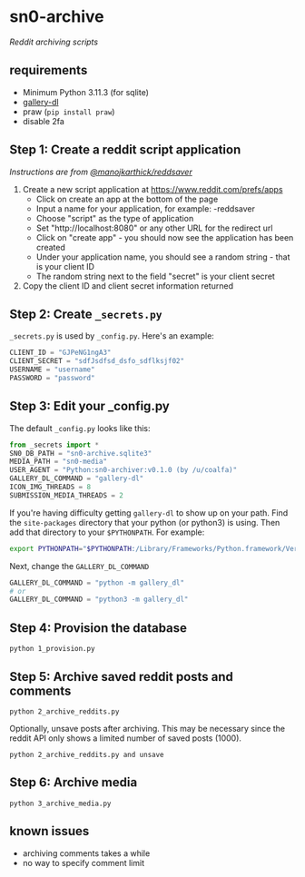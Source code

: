 # sn0-archive

*Reddit archiving scripts*

## requirements

- Minimum Python 3.11.3 (for sqlite)
- [gallery-dl](https://github.com/mikf/gallery-dl)
- praw (`pip install praw`)
- disable 2fa

## Step 1: Create a reddit script application

*Instructions are from [@manojkarthick/reddsaver](https://github.com/manojkarthick/reddsaver)*

1. Create a new script application at https://www.reddit.com/prefs/apps
   - Click on create an app at the bottom of the page
   - Input a name for your application, for example: -reddsaver
   - Choose "script" as the type of application
   - Set "http://localhost:8080" or any other URL for the redirect url
   - Click on "create app" - you should now see the application has been created
   - Under your application name, you should see a random string - that is your client ID
   - The random string next to the field "secret" is your client secret
2. Copy the client ID and client secret information returned

## Step 2: Create `_secrets.py`

`_secrets.py` is used by `_config.py`. Here's an example:

```py
CLIENT_ID = "GJPeNG1ngA3"
CLIENT_SECRET = "sdfJsdfsd_dsfo_sdflksjf02"
USERNAME = "username"
PASSWORD = "password"
```

## Step 3: Edit your _config.py

The default `_config.py` looks like this:

```py
from _secrets import *
SN0_DB_PATH = "sn0-archive.sqlite3"
MEDIA_PATH = "sn0-media"
USER_AGENT = "Python:sn0-archiver:v0.1.0 (by /u/coalfa)"
GALLERY_DL_COMMAND = "gallery-dl"
ICON_IMG_THREADS = 8
SUBMISSION_MEDIA_THREADS = 2
```

If you're having difficulty getting `gallery-dl` to show up on your path. Find the `site-packages` directory that your python (or python3) is using. Then add that directory to your `$PYTHONPATH`. For example:

```bash
export PYTHONPATH="$PYTHONPATH:/Library/Frameworks/Python.framework/Versions/3.11/lib/python3.11/site-packages"
```

Next, change the `GALLERY_DL_COMMAND`

```py
GALLERY_DL_COMMAND = "python -m gallery_dl"
# or
GALLERY_DL_COMMAND = "python3 -m gallery_dl"
```

## Step 4: Provision the database

```shell
python 1_provision.py
```

## Step 5: Archive saved reddit posts and comments

```shell
python 2_archive_reddits.py
```

Optionally, unsave posts after archiving. This may be necessary since the reddit API only shows a limited number of saved posts (1000).

```shell
python 2_archive_reddits.py and unsave
```

## Step 6: Archive media

```shell
python 3_archive_media.py
```

## known issues

- archiving comments takes a while
- no way to specify comment limit

